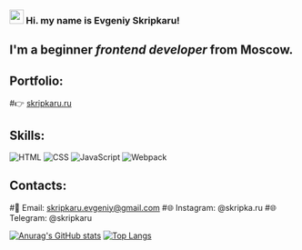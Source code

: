 ### <img src="https://raw.githubusercontent.com/extremecodetv/extremecodetv/master/wave.gif" width="25px"> Hi. my name is **Evgeniy Skripkaru**!
## I'm a beginner *frontend developer* from Moscow.

## Portfolio:
#👉 [skripkaru.ru](https://skripkaru.ru/)

## Skills:
![HTML](https://img.shields.io/badge/-html-090909?style=for-the-badge&logo=html5)
![CSS](https://img.shields.io/badge/-css-090909?style=for-the-badge&logo=css3)
![JavaScript](https://img.shields.io/badge/-javascript-090909?style=for-the-badge&logo=javascript)
![Webpack](https://img.shields.io/badge/-webpack-090909?style=for-the-badge&logo=webpack)

## Contacts:
#📧 Email: skripkaru.evgeniy@gmail.com
#🌐 Instagram: @skripka.ru
#🌐 Telegram: @skripkaru

[![Anurag's GitHub stats](https://github-readme-stats.vercel.app/api?username=skripkaru&theme=react&hide_title=true&show_icons=true)](https://github.com/skripkaru/github-readme-stats)
[![Top Langs](https://github-readme-stats.vercel.app/api/top-langs/?username=skripkaru&theme=react&hide_title=true)](https://github.com/skripkaru/github-readme-stats)
